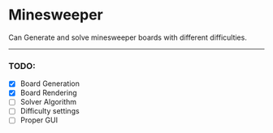 # Minesweeper

Can Generate and solve minesweeper boards with different difficulties.

___

### TODO:
- [X] Board Generation
- [X] Board Rendering
- [ ] Solver Algorithm
- [ ] Difficulty settings
- [ ] Proper GUI
